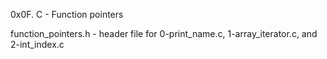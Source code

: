 0x0F. C - Function pointers

function_pointers.h - header file for 0-print_name.c, 1-array_iterator.c, and
2-int_index.c
